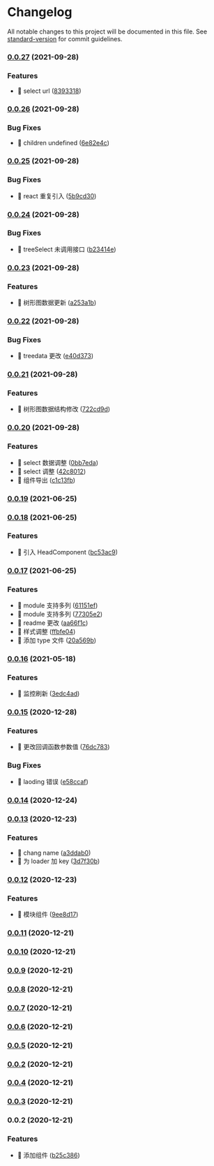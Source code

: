 # Changelog

All notable changes to this project will be documented in this file. See [standard-version](https://github.com/conventional-changelog/standard-version) for commit guidelines.

### [0.0.27](https://github.com/li-qiuli/epub-list/compare/v0.0.26...v0.0.27) (2021-09-28)

### Features

- 🎸 select url ([8393318](https://github.com/li-qiuli/epub-list/commit/8393318b25bf3e073a4891e44a72685ce54eb27f))

### [0.0.26](https://github.com/li-qiuli/epub-list/compare/v0.0.25...v0.0.26) (2021-09-28)

### Bug Fixes

- 🐛 children undefined ([6e82e4c](https://github.com/li-qiuli/epub-list/commit/6e82e4c4f703f73e5c20b7f059b8ea2ad1e46f42))

### [0.0.25](https://github.com/li-qiuli/epub-list/compare/v0.0.24...v0.0.25) (2021-09-28)

### Bug Fixes

- 🐛 react 重复引入 ([5b9cd30](https://github.com/li-qiuli/epub-list/commit/5b9cd30c59560cab76030fc709c1060fe5b9ad1f))

### [0.0.24](https://github.com/li-qiuli/epub-list/compare/v0.0.23...v0.0.24) (2021-09-28)

### Bug Fixes

- 🐛 treeSelect 未调用接口 ([b23414e](https://github.com/li-qiuli/epub-list/commit/b23414e2222a41a34ff0bf03e8aeb3f857074d2a))

### [0.0.23](https://github.com/li-qiuli/epub-list/compare/v0.0.22...v0.0.23) (2021-09-28)

### Features

- 🎸 树形图数据更新 ([a253a1b](https://github.com/li-qiuli/epub-list/commit/a253a1baf1d7be0dcc16160c12d2eda85216aed2))

### [0.0.22](https://github.com/li-qiuli/epub-list/compare/v0.0.21...v0.0.22) (2021-09-28)

### Bug Fixes

- 🐛 treedata 更改 ([e40d373](https://github.com/li-qiuli/epub-list/commit/e40d373ad77d2359e98d263b88baacc866308325))

### [0.0.21](https://github.com/li-qiuli/epub-list/compare/v0.0.20...v0.0.21) (2021-09-28)

### Features

- 🎸 树形图数据结构修改 ([722cd9d](https://github.com/li-qiuli/epub-list/commit/722cd9d7f3c9d83962ef33bc292ae544fb7f545d))

### [0.0.20](https://github.com/li-qiuli/epub-list/compare/v0.0.19...v0.0.20) (2021-09-28)

### Features

- 🎸 select 数据调整 ([0bb7eda](https://github.com/li-qiuli/epub-list/commit/0bb7edac8382c029610f2b219d1dba0bd7217107))
- 🎸 select 调整 ([42c8012](https://github.com/li-qiuli/epub-list/commit/42c8012b13dc4642161c6af997a16be31668e868))
- 🎸 组件导出 ([c1c13fb](https://github.com/li-qiuli/epub-list/commit/c1c13fbac265c7c1fe4455cecc437fbbcbaa766e))

### [0.0.19](https://github.com/li-qiuli/epub-list/compare/v0.0.18...v0.0.19) (2021-06-25)

### [0.0.18](https://github.com/li-qiuli/epub-list/compare/v0.0.17...v0.0.18) (2021-06-25)

### Features

- 🎸 引入 HeadComponent ([bc53ac9](https://github.com/li-qiuli/epub-list/commit/bc53ac916b5db78d080615e930b4e604fe593074))

### [0.0.17](https://github.com/li-qiuli/epub-list/compare/v0.0.16...v0.0.17) (2021-06-25)

### Features

- 🎸 module 支持多列 ([61151ef](https://github.com/li-qiuli/epub-list/commit/61151ef6d97d8a4fd85df02166fd54d9e0788a7e))
- 🎸 module 支持多列 ([77305e2](https://github.com/li-qiuli/epub-list/commit/77305e27bcd4582762d856439982d0eed6e4f78f))
- 🎸 readme 更改 ([aa66f1c](https://github.com/li-qiuli/epub-list/commit/aa66f1c701e5dd7c1b3ad8efd3a9048936028207))
- 🎸 样式调整 ([ffbfe04](https://github.com/li-qiuli/epub-list/commit/ffbfe046c027e090147efb622fee0fa7cf76a586))
- 🎸 添加 type 文件 ([20a569b](https://github.com/li-qiuli/epub-list/commit/20a569b8f5eb9c2197e5cf88b1840ad87c37bd5f))

### [0.0.16](https://github.com/li-qiuli/epub-list/compare/v0.0.15...v0.0.16) (2021-05-18)

### Features

- 🎸 监控刷新 ([3edc4ad](https://github.com/li-qiuli/epub-list/commit/3edc4ad54a3616cebb5843254f0925f633f44f5f))

### [0.0.15](https://github.com/li-qiuli/epub-list/compare/v0.0.14...v0.0.15) (2020-12-28)

### Features

- 🎸 更改回调函数参数值 ([76dc783](https://github.com/li-qiuli/epub-list/commit/76dc783f6259b32aefd906920a3222e996b0c905))

### Bug Fixes

- 🐛 laoding 错误 ([e58ccaf](https://github.com/li-qiuli/epub-list/commit/e58ccaf1a92c54aed9f97b0e14de5fcca40d243c))

### [0.0.14](https://github.com/li-qiuli/epub-list/compare/v0.0.13...v0.0.14) (2020-12-24)

### [0.0.13](https://github.com/li-qiuli/epub-list/compare/v0.0.12...v0.0.13) (2020-12-23)

### Features

- 🎸 chang name ([a3ddab0](https://github.com/li-qiuli/epub-list/commit/a3ddab08765b4a6b1ca6a06c0c8573cf8b010872))
- 🎸 为 loader 加 key ([3d7f30b](https://github.com/li-qiuli/epub-list/commit/3d7f30bb5f7ddc2a1d6d9725548eef4003c59bf9))

### [0.0.12](https://github.com/li-qiuli/epub-list/compare/v0.0.11...v0.0.12) (2020-12-23)

### Features

- 🎸 模块组件 ([9ee8d17](https://github.com/li-qiuli/epub-list/commit/9ee8d1719d84f776fc97782612e6e49efba8a34d))

### [0.0.11](https://github.com/li-qiuli/epub-list/compare/v0.0.10...v0.0.11) (2020-12-21)

### [0.0.10](https://github.com/li-qiuli/epub-list/compare/v0.0.9...v0.0.10) (2020-12-21)

### [0.0.9](https://github.com/li-qiuli/epub-list/compare/v0.0.8...v0.0.9) (2020-12-21)

### [0.0.8](https://github.com/li-qiuli/epub-list/compare/v0.0.7...v0.0.8) (2020-12-21)

### [0.0.7](https://github.com/li-qiuli/epub-list/compare/v0.0.6...v0.0.7) (2020-12-21)

### [0.0.6](https://github.com/li-qiuli/epub-list/compare/v0.0.5...v0.0.6) (2020-12-21)

### [0.0.5](https://github.com/li-qiuli/epub-list/compare/v0.0.4...v0.0.5) (2020-12-21)

### [0.0.2](https://github.com/li-qiuli/epub-list/compare/v0.0.4...v0.0.2) (2020-12-21)

### [0.0.4](https://github.com/li-qiuli/epub-list/compare/v0.0.3...v0.0.4) (2020-12-21)

### [0.0.3](https://github.com/li-qiuli/epub-list/compare/v0.0.2...v0.0.3) (2020-12-21)

### 0.0.2 (2020-12-21)

### Features

- 🎸 添加组件 ([b25c386](https://github.com/li-qiuli/epub-list/commit/b25c386523bc46ce773f3ac32f73c242aeb990fa))
